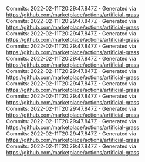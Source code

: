Commits: 2022-02-11T20:29:47.847Z - Generated via https://github.com/marketplace/actions/artificial-grass
<br>
Commits: 2022-02-11T20:29:47.847Z - Generated via https://github.com/marketplace/actions/artificial-grass
<br>
Commits: 2022-02-11T20:29:47.847Z - Generated via https://github.com/marketplace/actions/artificial-grass
<br>
Commits: 2022-02-11T20:29:47.847Z - Generated via https://github.com/marketplace/actions/artificial-grass
<br>
Commits: 2022-02-11T20:29:47.847Z - Generated via https://github.com/marketplace/actions/artificial-grass
<br>
Commits: 2022-02-11T20:29:47.847Z - Generated via https://github.com/marketplace/actions/artificial-grass
<br>
Commits: 2022-02-11T20:29:47.847Z - Generated via https://github.com/marketplace/actions/artificial-grass
<br>
Commits: 2022-02-11T20:29:47.847Z - Generated via https://github.com/marketplace/actions/artificial-grass
<br>
Commits: 2022-02-11T20:29:47.847Z - Generated via https://github.com/marketplace/actions/artificial-grass
<br>
Commits: 2022-02-11T20:29:47.847Z - Generated via https://github.com/marketplace/actions/artificial-grass
<br>
Commits: 2022-02-11T20:29:47.847Z - Generated via https://github.com/marketplace/actions/artificial-grass
<br>
Commits: 2022-02-11T20:29:47.847Z - Generated via https://github.com/marketplace/actions/artificial-grass
<br>
